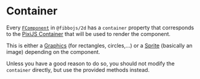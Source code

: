 # Container

Every [`FComponent`](/api/2d/classes/FComponent) in `@fibbojs/2d` has a `container` property that corresponds to the [PixiJS Container](https://pixijs.com/8.x/guides/components/containers) that will be used to render the component.

This is either a [Graphics](https://pixijs.com/8.x/guides/components/graphics) (for rectangles, circles,...) or a [Sprite](https://pixijs.com/8.x/guides/components/sprites) (basically an image) depending on the component.

Unless you have a good reason to do so, you should not modify the `container` directly, but use the provided methods instead.
